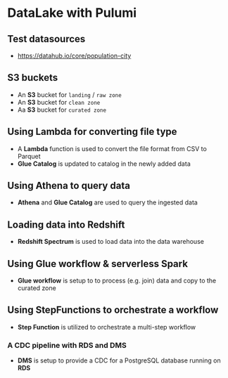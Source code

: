 # DataLake with Pulumi

## Test datasources

* https://datahub.io/core/population-city

## S3 buckets

* An **S3** bucket for `landing` / `raw zone`
* An **S3** bucket for `clean zone`
* Aa **S3** bucket for `curated zone`

## Using Lambda for converting file type

* A **Lambda** function is used to convert the file format from CSV to Parquet
* **Glue Catalog** is updated to catalog in the newly added data

## Using Athena to query data

* **Athena** and **Glue Catalog** are used to query the ingested data

## Loading data into Redshift

* **Redshift Spectrum** is used to load data into the data warehouse

## Using Glue workflow & serverless Spark

* **Glue workflow** is setup to to process (e.g. join) data and copy to the curated zone

## Using StepFunctions to orchestrate a workflow

* **Step Function** is utilized to orchestrate a multi-step workflow

### A CDC pipeline with RDS and DMS

* **DMS** is setup to provide a CDC for a PostgreSQL database running on **RDS**

